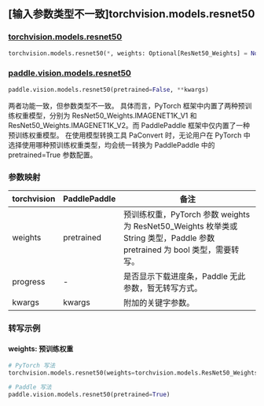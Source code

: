## [输入参数类型不一致]torchvision.models.resnet50

### [torchvision.models.resnet50](https://pytorch.org/vision/stable/models/generated/torchvision.models.resnet50.html)

```python
torchvision.models.resnet50(*, weights: Optional[ResNet50_Weights] = None, progress: bool = True, **kwargs: Any)
```

### [paddle.vision.models.resnet50](https://www.paddlepaddle.org.cn/documentation/docs/zh/api/paddle/vision/models/resnet50_cn.html)

```python
paddle.vision.models.resnet50(pretrained=False, **kwargs)
```

两者功能一致，但参数类型不一致。 具体而言，PyTorch 框架中内置了两种预训练权重模型，分别为 ResNet50_Weights.IMAGENET1K_V1 和 ResNet50_Weights.IMAGENET1K_V2。而 PaddlePaddle 框架中仅内置了一种预训练权重模型。
在使用模型转换工具 PaConvert 时，无论用户在 PyTorch 中选择使用哪种预训练权重类型，均会统一转换为 PaddlePaddle 中的 pretrained=True 参数配置。

### 参数映射

| torchvision | PaddlePaddle | 备注 |
| ----------- | ------------ | ---- |
| weights     | pretrained   | 预训练权重，PyTorch 参数 weights 为 ResNet50_Weights 枚举类或 String 类型，Paddle 参数 pretrained 为 bool 类型，需要转写。|
| progress    | -            | 是否显示下载进度条，Paddle 无此参数，暂无转写方式。|
| kwargs      | kwargs       | 附加的关键字参数。|

### 转写示例
#### weights: 预训练权重
```python
# PyTorch 写法
torchvision.models.resnet50(weights=torchvision.models.ResNet50_Weights.DEFAULT)

# Paddle 写法
paddle.vision.models.resnet50(pretrained=True)
```
